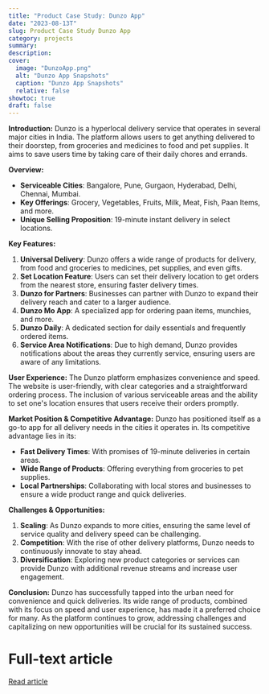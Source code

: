 ```yaml
---
title: "Product Case Study: Dunzo App"
date: "2023-08-13T"
slug: Product Case Study Dunzo App
category: projects
summary:
description:
cover:
  image: "DunzoApp.png"
  alt: "Dunzo App Snapshots"
  caption: "Dunzo App Snapshots"
  relative: false
showtoc: true
draft: false
---
```


**Introduction:**
Dunzo is a hyperlocal delivery service that operates in several major cities in India. The platform allows users to get anything delivered to their doorstep, from groceries and medicines to food and pet supplies. It aims to save users time by taking care of their daily chores and errands.

**Overview:**

- **Serviceable Cities**: Bangalore, Pune, Gurgaon, Hyderabad, Delhi, Chennai, Mumbai.
- **Key Offerings**: Grocery, Vegetables, Fruits, Milk, Meat, Fish, Paan Items, and more.
- **Unique Selling Proposition**: 19-minute instant delivery in select locations.

**Key Features:**

1. **Universal Delivery**: Dunzo offers a wide range of products for delivery, from food and groceries to medicines, pet supplies, and even gifts.
2. **Set Location Feature**: Users can set their delivery location to get orders from the nearest store, ensuring faster delivery times.
3. **Dunzo for Partners**: Businesses can partner with Dunzo to expand their delivery reach and cater to a larger audience.
4. **Dunzo Mo App**: A specialized app for ordering paan items, munchies, and more.
5. **Dunzo Daily**: A dedicated section for daily essentials and frequently ordered items.
6. **Service Area Notifications**: Due to high demand, Dunzo provides notifications about the areas they currently service, ensuring users are aware of any limitations.

**User Experience:**
The Dunzo platform emphasizes convenience and speed. The website is user-friendly, with clear categories and a straightforward ordering process. The inclusion of various serviceable areas and the ability to set one's location ensures that users receive their orders promptly.

**Market Position & Competitive Advantage:**
Dunzo has positioned itself as a go-to app for all delivery needs in the cities it operates in. Its competitive advantage lies in its:

- **Fast Delivery Times**: With promises of 19-minute deliveries in certain areas.
- **Wide Range of Products**: Offering everything from groceries to pet supplies.
- **Local Partnerships**: Collaborating with local stores and businesses to ensure a wide product range and quick deliveries.

**Challenges & Opportunities:**

1. **Scaling**: As Dunzo expands to more cities, ensuring the same level of service quality and delivery speed can be challenging.
2. **Competition**: With the rise of other delivery platforms, Dunzo needs to continuously innovate to stay ahead.
3. **Diversification**: Exploring new product categories or services can provide Dunzo with additional revenue streams and increase user engagement.

**Conclusion:**
Dunzo has successfully tapped into the urban need for convenience and quick deliveries. Its wide range of products, combined with its focus on speed and user experience, has made it a preferred choice for many. As the platform continues to grow, addressing challenges and capitalizing on new opportunities will be crucial for its sustained success.

# Full-text article
[Read article](https://kprashant.notion.site/Product-Case-Study-Dunzo-App-2277e04980ca400daa20f1ce174cd152?pvs=74)
